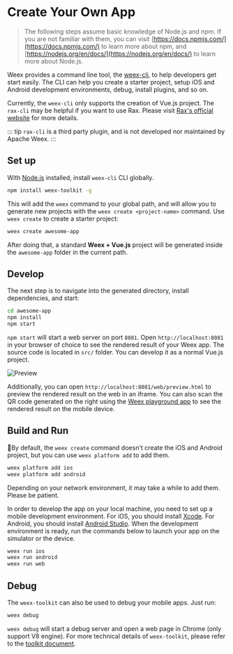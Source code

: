 # Create Your Own App

> The following steps assume basic knowledge of Node.js and npm. If you are not familiar with them, you can visit [https://docs.npmjs.com/](https://docs.npmjs.com/) to learn more about npm, and [https://nodejs.org/en/docs/](https://nodejs.org/en/docs/) to learn more about Node.js.

Weex provides a command line tool, the [weex-cli](./weex_cli.html), to help developers get start easily. The CLI can help you create a starter project, setup iOS and Android development environments, debug, install plugins, and so on.

Currently, the `weex-cli` only supports the creation of Vue.js project. The `rax-cli` may be helpful if you want to use Rax. Please visit [Rax's official website](https://alibaba.github.io/rax/) for more details.

::: tip
`rax-cli` is a third party plugin, and is not developed nor maintained by Apache Weex.
:::

## Set up

With [Node.js](https://nodejs.org/) installed, install `weex-cli` CLI globally.

```bash
npm install weex-toolkit -g
```

This will add the `weex` command to your global path, and will allow you to generate new projects with the `weex create <project-name>` command.
Use `weex create` to create a starter project:

```bash
weex create awesome-app
```

After doing that, a standard **Weex + Vue.js** project will be generated inside the `awesome-app` folder in the current path.

## Develop

The next step is to navigate into the generated directory, install dependencies, and start:

```bash
cd awesome-app
npm install
npm start
```

`npm start` will start a web server on port `8081`. Open `http://localhost:8081` in your browser of choice to see the rendered result of your Weex app. The source code is located in `src/` folder. You can develop it as a normal Vue.js project.

![Preview](../../guide/images/toolkit-preview.png)

Additionally, you can open `http://localhost:8081/web/preview.html` to preview the rendered result on the web in an iframe. You can also scan the QR code generated on the right using the [Weex playground app](/tools/playground.html) to see the rendered result on the mobile device.

## Build and Run

By default, the `weex create` command doesn't create the iOS and Android project, but you can use `weex platform add` to add them.

```bash
weex platform add ios
weex platform add android
```

Depending on your network environment, it may take a while to add them. Please be patient.

In order to develop the app on your local machine, you need to set up a mobile development environment. For iOS, you should install [Xcode](https://developer.apple.com/xcode/). For Android, you should install [Android Studio](https://developer.android.com/studio/index.html). When the development environment is ready, run the commands below to launch your app on the simulator or the device.

```bash
weex run ios
weex run android
weex run web
```

## Debug

The `weex-toolkit` can also be used to debug your mobile apps. Just run:

```bash
weex debug
```

`weex debug` will start a debug server and open a web page in Chrome (only support V8 engine). For more technical details of `weex-toolkit`, please refer to the [toolkit document](./weex_cli.html).